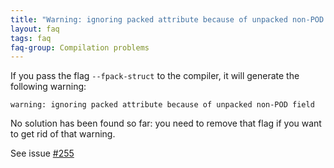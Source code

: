 ```yaml
---
title: "Warning: ignoring packed attribute because of unpacked non-POD field"
layout: faq
tags: faq
faq-group: Compilation problems
---
```


If you pass the flag `--fpack-struct` to the compiler, it will generate the following warning:

```
warning: ignoring packed attribute because of unpacked non-POD field
```

No solution has been found so far: you need to remove that flag if you want to get rid of that warning.

See issue [#255](https://github.com/bblanchon/ArduinoJson/issues/255)